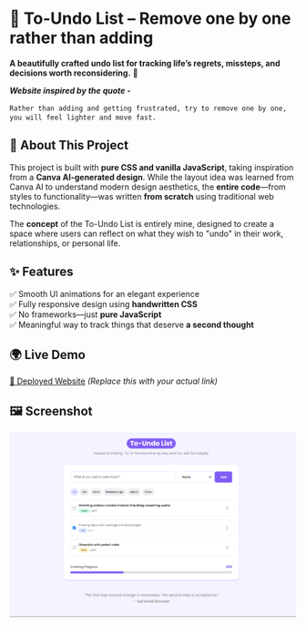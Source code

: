 
# 📝 **To-Undo List** – Remove one by one rather than adding

**A beautifully crafted undo list for tracking life’s regrets, missteps, and decisions worth reconsidering.** 🚀  

***Website inspired by the quote -***
```
Rather than adding and getting frustrated, try to remove one by one, you will feel lighter and move fast.
```

## 📌 About This Project  
This project is built with **pure CSS and vanilla JavaScript**, taking inspiration from a **Canva AI-generated design**. While the layout idea was learned from Canva AI to understand modern design aesthetics, the **entire code**—from styles to functionality—was written **from scratch** using traditional web technologies.  

The **concept** of the To-Undo List is entirely mine, designed to create a space where users can reflect on what they wish to "undo" in their work, relationships, or personal life.  

## ✨ Features  
✅ Smooth UI animations for an elegant experience  
✅ Fully responsive design using **handwritten CSS**  
✅ No frameworks—just **pure JavaScript**  
✅ Meaningful way to track things that deserve **a second thought**  

## 🌍 Live Demo  
[🔗 Deployed Website](#) *(Replace this with your actual link)*  

## 🖼️ Screenshot  
<img src="image.png" style="object-fit: contain">  
